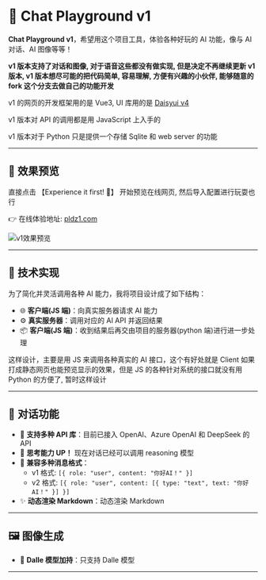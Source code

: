 # 🎨 Chat Playground v1

**Chat Playground v1**，希望用这个项目工具，体验各种好玩的 AI 功能，像与 AI 对话、AI 图像等等！

**v1 版本支持了对话和图像, 对于语音这些都没有做实现, 但是决定不再继续更新 v1 版本, v1 版本想尽可能的把代码简单, 容易理解, 方便有兴趣的小伙伴, 能够随意的 fork 这个分支去做自己的功能开发**

v1 的网页的开发框架用的是 Vue3, UI 库用的是 [Daisyui v4](https://v4.daisyui.com/)

v1 版本对 API 的调用都是用 JavaScript 上入手的

v1 版本对于 Python 只是提供一个存储 Sqlite 和 web server 的功能

---

## 👀 效果预览

直接点击 【Experience it first! 🚀】 开始预览在线网页, 然后导入配置进行玩耍也行

👉 在线体验地址: [pldz1.com](https://pldz1.com/_codespace/aigc_playground_v1/index.html#/login)

![v1效果预览](https://pldz1.com/_pics/CodeSpace_Blog/aigc_playground_v1_preview.gif)

---

## 🚀 技术实现

为了简化并灵活调用各种 AI 能力，我将项目设计成了如下结构：

- 🌐 **客户端(JS 端)**：向真实服务器请求 AI 能力
- ⚙️ **真实服务器**：调用对应的 AI API 并返回结果
- 📦 **客户端(JS 端)**：收到结果后再交由项目的服务器(python 端)进行进一步处理

这样设计，主要是用 JS 来调用各种真实的 AI 接口，这个有好处就是 Client 如果打成静态网页也能预览显示的效果，但是 JS 的各种针对系统的接口就没有用 Python 的方便了, 暂时这样设计

---

## 💬 对话功能

- 🎉 **支持多种 API 库**：目前已接入 OpenAI、Azure OpenAI 和 DeepSeek 的 API
- 🧠 **思考能力 UP！** 现在对话已经可以调用 reasoning 模型
- 🔄 **兼容多种消息格式**：
  - v1 格式: `[{ role: "user", content: "你好AI！" }]`
  - v2 格式: `[{ role: "user", content: [{ type: "text", text: "你好AI！" }] }]`
- ✨ **动态渲染 Markdown**：动态渲染 Markdown

---

## 🖼️ 图像生成

- 🌈 **Dalle 模型加持**：只支持 Dalle 模型

---
